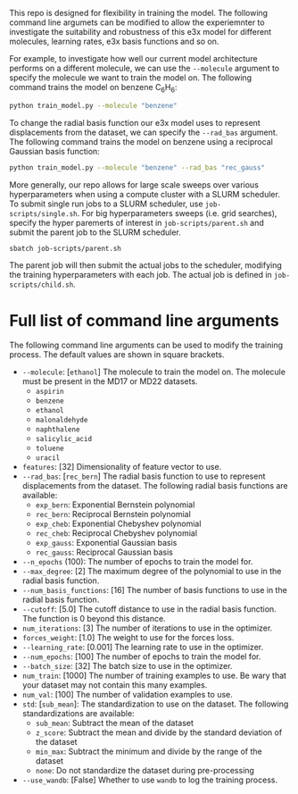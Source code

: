 This repo is designed for flexibility in training the model. The following command line argumets can be modified to allow the experiemnter to investigate the suitability and robustness of this e3x model for different molecules, learning rates, e3x basis functions and so on.

For example, to investigate how well our current model architecture performs on a different molecule, we can use the `--molecule` argument to specify the molecule we want to train the model on. The following command trains the model on benzene $\mathrm{C_6H_6}$:

```bash
python train_model.py --molecule "benzene"
```

To change the radial basis function our e3x model uses to represent displacements from the dataset, we can specify the `--rad_bas` argument. The following command trains the model on benzene using a reciprocal Gaussian basis function:

```bash
python train_model.py --molecule "benzene" --rad_bas "rec_gauss"
```

More generally, our repo allows for large scale sweeps over various hyperparameters when using a compute cluster with a SLURM scheduler. To submit single run jobs to a SLURM scheduler, use `job-scripts/single.sh`. For big hyperparameters sweeps (i.e. grid searches), specify the hyper paremerts of interest in `job-scripts/parent.sh` and submit the parent job to the SLURM scheduler.
```bash
sbatch job-scripts/parent.sh
```
The parent job will then submit the actual jobs to the scheduler, modifying the training hyperparameters with each job. The actual job is defined in `job-scripts/child.sh`.

# Full list of command line arguments
The following command line arguments can be used to modify the training process. The default values are shown in square brackets.

- `--molecule`: [`ethanol`] The molecule to train the model on. The molecule must be present in the MD17 or MD22 datasets.
    - `aspirin`
    - `benzene`
    - `ethanol`
    - `malonaldehyde`
    - `naphthalene`
    - `salicylic_acid`
    - `toluene`
    - `uracil`
- `features`: [32] Dimensionality of feature vector to use.
- `--rad_bas`: [`rec_bern`] The radial basis function to use to represent displacements from the dataset. The following radial basis functions are available:
    - `exp_bern`: Exponential Bernstein polynomial
    - `rec_bern`: Reciprocal Bernstein polynomial
    - `exp_cheb`: Exponential Chebyshev polynomial
    - `rec_cheb`: Reciprocal Chebyshev polynomial
    - `exp_gauss`: Exponential Gaussian basis
    - `rec_gauss`: Reciprocal Gaussian basis
- `--n_epochs` (100): The number of epochs to train the model for.
- `--max_degree`: [2] The maximum degree of the polynomial to use in the radial basis function.
- `--num_basis_functions`: [16] The number of basis functions to use in the radial basis function.
- `--cutoff`: [5.0] The cutoff distance to use in the radial basis function. The function is 0 beyond this distance.
- `num_iterations`: [3] The number of iterations to use in the optimizer.
- `forces_weight`: [1.0] The weight to use for the forces loss.
- `--learning_rate`: [0.001] The learning rate to use in the optimizer.
- `--num_epochs`: [100] The number of epochs to train the model for.
- `--batch_size`: [32] The batch size to use in the optimizer.
- `num_train`: [1000] The number of training examples to use. Be wary that your dataset may not contain this many examples.
- `num_val`: [100] The number of validation examples to use.
- `std`: [`sub_mean`]: The standardization to use on the dataset. The following standardizations are available:
    - `sub_mean`: Subtract the mean of the dataset
    - `z_score`: Subtract the mean and divide by the standard deviation of the dataset
    - `min_max`: Subtract the minimum and divide by the range of the dataset
    - `none`: Do not standardize the dataset during pre-processing
- `--use_wandb`: [False] Whether to use `wandb` to log the training process.
